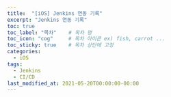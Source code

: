 ```yaml
---
title:  "[iOS] Jenkins 연동 기록"
excerpt: "Jenkins 연동 기록"
toc: true
toc_label: "목차"    # 목차 명
toc_icon: "cog"     # 목차 아이콘 ex) fish, carrot ...
toc_sticky: true    # 목차 상단에 고정
categories:
  - iOS
tags:
  - Jenkins
  - CI/CD
last_modified_at: 2021-05-20T00:00:00-00:00
---
```

